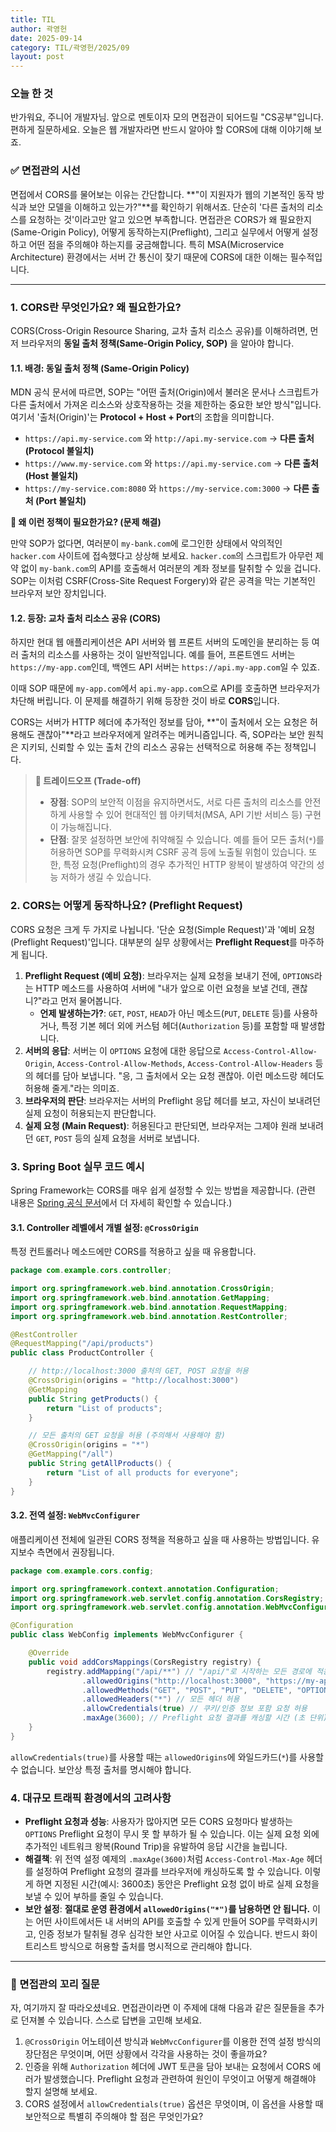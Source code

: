 ```yaml
---
title: TIL
author: 곽영헌
date: 2025-09-14
category: TIL/곽영헌/2025/09
layout: post
---
```


### 오늘 한 것
반가워요, 주니어 개발자님. 앞으로 멘토이자 모의 면접관이 되어드릴 "CS공부"입니다. 편하게 질문하세요. 오늘은 웹 개발자라면 반드시 알아야 할 CORS에 대해 이야기해 보죠.

### ✅ 면접관의 시선

면접에서 CORS를 물어보는 이유는 간단합니다. **"이 지원자가 웹의 기본적인 동작 방식과 보안 모델을 이해하고 있는가?"**를 확인하기 위해서죠. 단순히 '다른 출처의 리소스를 요청하는 것'이라고만 알고 있으면 부족합니다. 면접관은 CORS가 왜 필요한지(Same-Origin Policy), 어떻게 동작하는지(Preflight), 그리고 실무에서 어떻게 설정하고 어떤 점을 주의해야 하는지를 궁금해합니다. 특히 MSA(Microservice Architecture) 환경에서는 서버 간 통신이 잦기 때문에 CORS에 대한 이해는 필수적입니다.

---

### 1. CORS란 무엇인가요? 왜 필요한가요?

CORS(Cross-Origin Resource Sharing, 교차 출처 리소스 공유)를 이해하려면, 먼저 브라우저의 **동일 출처 정책(Same-Origin Policy, SOP)** 을 알아야 합니다.

#### 1.1. 배경: 동일 출처 정책 (Same-Origin Policy)

MDN 공식 문서에 따르면, SOP는 "어떤 출처(Origin)에서 불러온 문서나 스크립트가 다른 출처에서 가져온 리소스와 상호작용하는 것을 제한하는 중요한 보안 방식"입니다. 여기서 '출처(Origin)'는 **Protocol + Host + Port**의 조합을 의미합니다.

* `https://api.my-service.com` 와 `http://api.my-service.com` -> **다른 출처 (Protocol 불일치)**
* `https://www.my-service.com` 와 `https://api.my-service.com` -> **다른 출처 (Host 불일치)**
* `https://my-service.com:8080` 와 `https://my-service.com:3000` -> **다른 출처 (Port 불일치)**

**🤔 왜 이런 정책이 필요한가요? (문제 해결)**

만약 SOP가 없다면, 여러분이 `my-bank.com`에 로그인한 상태에서 악의적인 `hacker.com` 사이트에 접속했다고 상상해 보세요. `hacker.com`의 스크립트가 아무런 제약 없이 `my-bank.com`의 API를 호출해서 여러분의 계좌 정보를 탈취할 수 있을 겁니다. SOP는 이처럼 CSRF(Cross-Site Request Forgery)와 같은 공격을 막는 기본적인 브라우저 보안 장치입니다.

#### 1.2. 등장: 교차 출처 리소스 공유 (CORS)

하지만 현대 웹 애플리케이션은 API 서버와 웹 프론트 서버의 도메인을 분리하는 등 여러 출처의 리소스를 사용하는 것이 일반적입니다. 예를 들어, 프론트엔드 서버는 `https://my-app.com`인데, 백엔드 API 서버는 `https://api.my-app.com`일 수 있죠.

이때 SOP 때문에 `my-app.com`에서 `api.my-app.com`으로 API를 호출하면 브라우저가 차단해 버립니다. 이 문제를 해결하기 위해 등장한 것이 바로 **CORS**입니다.

CORS는 서버가 HTTP 헤더에 추가적인 정보를 담아, **"이 출처에서 오는 요청은 허용해도 괜찮아"**라고 브라우저에게 알려주는 메커니즘입니다. 즉, SOP라는 보안 원칙은 지키되, 신뢰할 수 있는 출처 간의 리소스 공유는 선택적으로 허용해 주는 정책입니다.

> **📌 트레이드오프 (Trade-off)**
>
> * **장점**: SOP의 보안적 이점을 유지하면서도, 서로 다른 출처의 리소스를 안전하게 사용할 수 있어 현대적인 웹 아키텍처(MSA, API 기반 서비스 등) 구현이 가능해집니다.
> * **단점**: 잘못 설정하면 보안에 취약해질 수 있습니다. 예를 들어 모든 출처(`*`)를 허용하면 SOP를 무력화시켜 CSRF 공격 등에 노출될 위험이 있습니다. 또한, 특정 요청(Preflight)의 경우 추가적인 HTTP 왕복이 발생하여 약간의 성능 저하가 생길 수 있습니다.

### 2. CORS는 어떻게 동작하나요? (Preflight Request)

CORS 요청은 크게 두 가지로 나뉩니다. '단순 요청(Simple Request)'과 '예비 요청(Preflight Request)'입니다. 대부분의 실무 상황에서는 **Preflight Request**를 마주하게 됩니다.

1.  **Preflight Request (예비 요청)**: 브라우저는 실제 요청을 보내기 전에, `OPTIONS`라는 HTTP 메소드를 사용하여 서버에 "내가 앞으로 이런 요청을 보낼 건데, 괜찮니?"라고 먼저 물어봅니다.
    * **언제 발생하는가?**: `GET`, `POST`, `HEAD`가 아닌 메소드(`PUT`, `DELETE` 등)를 사용하거나, 특정 기본 헤더 외에 커스텀 헤더(`Authorization` 등)를 포함할 때 발생합니다.
2.  **서버의 응답**: 서버는 이 `OPTIONS` 요청에 대한 응답으로 `Access-Control-Allow-Origin`, `Access-Control-Allow-Methods`, `Access-Control-Allow-Headers` 등의 헤더를 담아 보냅니다. "응, 그 출처에서 오는 요청 괜찮아. 이런 메소드랑 헤더도 허용해 줄게."라는 의미죠.
3.  **브라우저의 판단**: 브라우저는 서버의 Preflight 응답 헤더를 보고, 자신이 보내려던 실제 요청이 허용되는지 판단합니다.
4.  **실제 요청 (Main Request)**: 허용된다고 판단되면, 브라우저는 그제야 원래 보내려던 `GET`, `POST` 등의 실제 요청을 서버로 보냅니다.

### 3. Spring Boot 실무 코드 예시

Spring Framework는 CORS를 매우 쉽게 설정할 수 있는 방법을 제공합니다. (관련 내용은 [Spring 공식 문서](https://docs.spring.io/spring-framework/reference/web/webmvc/mvc-cors.html)에서 더 자세히 확인할 수 있습니다.)

#### 3.1. Controller 레벨에서 개별 설정: `@CrossOrigin`

특정 컨트롤러나 메소드에만 CORS를 적용하고 싶을 때 유용합니다.

```java
package com.example.cors.controller;

import org.springframework.web.bind.annotation.CrossOrigin;
import org.springframework.web.bind.annotation.GetMapping;
import org.springframework.web.bind.annotation.RequestMapping;
import org.springframework.web.bind.annotation.RestController;

@RestController
@RequestMapping("/api/products")
public class ProductController {

    // http://localhost:3000 출처의 GET, POST 요청을 허용
    @CrossOrigin(origins = "http://localhost:3000")
    @GetMapping
    public String getProducts() {
        return "List of products";
    }

    // 모든 출처의 GET 요청을 허용 (주의해서 사용해야 함)
    @CrossOrigin(origins = "*")
    @GetMapping("/all")
    public String getAllProducts() {
        return "List of all products for everyone";
    }
}
```

#### 3.2. 전역 설정: `WebMvcConfigurer`

애플리케이션 전체에 일관된 CORS 정책을 적용하고 싶을 때 사용하는 방법입니다. 유지보수 측면에서 권장됩니다.

```java
package com.example.cors.config;

import org.springframework.context.annotation.Configuration;
import org.springframework.web.servlet.config.annotation.CorsRegistry;
import org.springframework.web.servlet.config.annotation.WebMvcConfigurer;

@Configuration
public class WebConfig implements WebMvcConfigurer {

    @Override
    public void addCorsMappings(CorsRegistry registry) {
        registry.addMapping("/api/**") // "/api/"로 시작하는 모든 경로에 적용
                .allowedOrigins("http://localhost:3000", "https://my-app.com") // 허용할 출처
                .allowedMethods("GET", "POST", "PUT", "DELETE", "OPTIONS") // 허용할 HTTP 메소드
                .allowedHeaders("*") // 모든 헤더 허용
                .allowCredentials(true) // 쿠키/인증 정보 포함 요청 허용
                .maxAge(3600); // Preflight 요청 결과를 캐싱할 시간 (초 단위)
    }
}
```

`allowCredentials(true)`를 사용할 때는 `allowedOrigins`에 와일드카드(`*`)를 사용할 수 없습니다. 보안상 특정 출처를 명시해야 합니다.

### 4. 대규모 트래픽 환경에서의 고려사항

* **Preflight 요청과 성능**: 사용자가 많아지면 모든 CORS 요청마다 발생하는 `OPTIONS` Preflight 요청이 무시 못 할 부하가 될 수 있습니다. 이는 실제 요청 외에 추가적인 네트워크 왕복(Round Trip)을 유발하여 응답 시간을 늘립니다.
* **해결책**: 위 전역 설정 예제의 `.maxAge(3600)`처럼 `Access-Control-Max-Age` 헤더를 설정하여 Preflight 요청의 결과를 브라우저에 캐싱하도록 할 수 있습니다. 이렇게 하면 지정된 시간(예시: 3600초) 동안은 Preflight 요청 없이 바로 실제 요청을 보낼 수 있어 부하를 줄일 수 있습니다.
* **보안 설정**: **절대로 운영 환경에서 `allowedOrigins("*")`를 남용하면 안 됩니다.** 이는 어떤 사이트에서든 내 서버의 API를 호출할 수 있게 만들어 SOP를 무력화시키고, 인증 정보가 탈취될 경우 심각한 보안 사고로 이어질 수 있습니다. 반드시 화이트리스트 방식으로 허용할 출처를 명시적으로 관리해야 합니다.

---

### 🔮 면접관의 꼬리 질문

자, 여기까지 잘 따라오셨네요. 면접관이라면 이 주제에 대해 다음과 같은 질문들을 추가로 던져볼 수 있습니다. 스스로 답변을 고민해 보세요.

1.  `@CrossOrigin` 어노테이션 방식과 `WebMvcConfigurer`를 이용한 전역 설정 방식의 장단점은 무엇이며, 어떤 상황에서 각각을 사용하는 것이 좋을까요?
2.  인증을 위해 `Authorization` 헤더에 JWT 토큰을 담아 보내는 요청에서 CORS 에러가 발생했습니다. Preflight 요청과 관련하여 원인이 무엇이고 어떻게 해결해야 할지 설명해 보세요.
3.  CORS 설정에서 `allowCredentials(true)` 옵션은 무엇이며, 이 옵션을 사용할 때 보안적으로 특별히 주의해야 할 점은 무엇인가요?